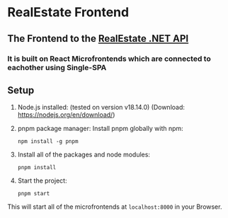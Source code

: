 # RealEstate Frontend

## The Frontend to the [RealEstate .NET API](https://github.com/ivaaak/.NET-RealEstate)
### It is built on React Microfrontends which are connected to eachother using Single-SPA



## Setup
1. Node.js installed: (tested on version v18.14.0) (Download: https://nodejs.org/en/download/)

2. pnpm package manager: Install pnpm globally with npm:
    ```
    npm install -g pnpm
    ```
    
3. Install all of the packages and node modules:

    ```
    pnpm install
    ```
    
4. Start the project:
    ```
    pnpm start
    ```
    
This will start all of the microfrontends at `localhost:8000` in your Browser.